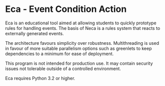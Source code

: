 Eca - Event Condition Action
=================================

Eca is an educational tool aimed at allowing students to quickly prototype
rules for handling events. The basis of Neca is a rules system that reacts to
externally generated events.

The architecture favours simplicity over robustness. Multithreading is used in
favour of more suitable parallelism options such as greenlets to keep
dependencies to a minimum for ease of deployment.

This program is not intended for production use. It may contain security issues
not tolerable outside of a controlled environment.

Eca requires Python 3.2 or higher.
